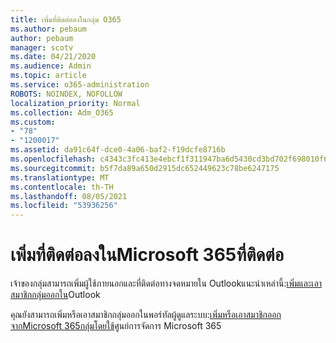 ```yaml
---
title: เพิ่มที่ติดต่อลงในกลุ่ม O365
ms.author: pebaum
author: pebaum
manager: scotv
ms.date: 04/21/2020
ms.audience: Admin
ms.topic: article
ms.service: o365-administration
ROBOTS: NOINDEX, NOFOLLOW
localization_priority: Normal
ms.collection: Adm_O365
ms.custom:
- "78"
- "1200017"
ms.assetid: da91c64f-dce0-4a06-baf2-f19dcfe8716b
ms.openlocfilehash: c4343c3fc413e4ebcf1f311947ba6d5430cd3bd702f698010f6ba20a0ff71280
ms.sourcegitcommit: b5f7da89a650d2915dc652449623c78be6247175
ms.translationtype: MT
ms.contentlocale: th-TH
ms.lasthandoff: 08/05/2021
ms.locfileid: "53936256"
---
```

# <a name="add-contacts-to-a-microsoft-365-group"></a>เพิ่มที่ติดต่อลงในMicrosoft 365ที่ติดต่อ

เจ้าของกลุ่มสามารถเพิ่มผู้ใช้ภายนอกและที่ติดต่อทางจดหมายใน Outlookแนะนําเหล่านี้:[เพิ่มและเอาสมาชิกกลุ่มออกใน](https://support.office.com/article/3b650f4a-5c9b-4f94-a1bb-0cca4b1091de?wt.mc_id=add_contacts_group.aspx)Outlook
  
คุณยังสามารถเพิ่มหรือเอาสมาชิกกลุ่มออกในพอร์ทัลผู้ดูแลระบบ:[เพิ่มหรือเอาสมาชิกออกจากMicrosoft 365กลุ่มโดยใช้](/microsoft-365/admin/create-groups/add-or-remove-members-from-groups)ศูนย์การจัดการ Microsoft 365